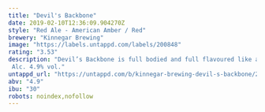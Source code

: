```yaml
---
title: "Devil's Backbone"
date: 2019-02-10T12:36:09.904270Z
style: "Red Ale - American Amber / Red"
brewery: "Kinnegar Brewing"
image: "https://labels.untappd.com/labels/200848"
rating: "3.53"
description: "Devil’s Backbone is full bodied and full flavoured like a mellow autumnal day with a hint of chocolate thrown in. Alc. 4.9% vol."
untappd_url: "https://untappd.com/b/kinnegar-brewing-devil-s-backbone/200848"
abv: "4.9"
ibu: "30"
robots: noindex,nofollow
---
```

